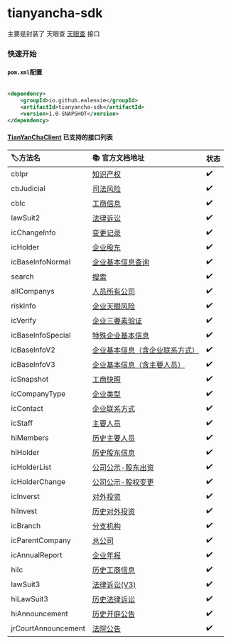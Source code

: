 tianyancha-sdk
======

主要是封装了 天眼查 [天眼查](http://open.tianyancha.com/) 接口

### 快速开始

#### `pom.xml`配置

```xml

<dependency>
    <groupId>io.github.ealenxie</groupId>
    <artifactId>tianyancha-sdk</artifactId>
    <version>1.0-SNAPSHOT</version>
</dependency>
```

#### [TianYanChaClient](https://github.com/EalenXie/sdk-all/blob/main/tianyancha-sdk/src/main/java/io/github/ealenxie/tianyancha/TianYanChaClient.java) 已支持的接口列表

| 🏷️方法名              | 📚 官方文档地址                                              | 状态  |
|:--------------------|:-------------------------------------------------------|:----|
| cbIpr               | [知识产权](http://open.tianyancha.com/open/1139)           | ✔️  |
| cbJudicial          | [司法风险](http://open.tianyancha.com/open/1002)           | ✔️  |
| cbIc                | [工商信息](http://open.tianyancha.com/open/1001)           | ✔️  |
| lawSuit2            | [法律诉讼](http://open.tianyancha.com/open/842)            | ✔️  |
| icChangeInfo        | [变更记录](http://open.tianyancha.com/open/822)            | ✔️  |
| icHolder            | [企业股东](http://open.tianyancha.com/open/821)            | ✔️  |
| icBaseInfoNormal    | [企业基本信息查询](http://open.tianyancha.com/open/1116)       | ✔️  |
| search              | [搜索](http://open.tianyancha.com/open/816)              | ✔️  |
| allCompanys         | [人员所有公司](http://open.tianyancha.com/open/450)          | ✔️  |
| riskInfo            | [企业天眼风险](http://open.tianyancha.com/open/425)          | ✔️  |
| icVerify            | [企业三要素验证](http://open.tianyancha.com/open/1074)        | ✔️  |
| icBaseInfoSpecial   | [特殊企业基本信息](http://open.tianyancha.com/open/1117)       | ✔️  |
| icBaseInfoV2        | [企业基本信息（含企业联系方式）](http://open.tianyancha.com/open/818) | ✔️  |
| icBaseInfoV3        | [企业基本信息（含主要人员）](http://open.tianyancha.com/open/819)   | ✔️  |
| icSnapshot          | [工商快照](http://open.tianyancha.com/open/1045)           | ✔️  |
| icCompanyType       | [企业类型](http://open.tianyancha.com/open/1047)           | ✔️  |
| icContact           | [企业联系方式](http://open.tianyancha.com/open/1046)         | ✔️  |
| icStaff             | [主要人员](http://open.tianyancha.com/open/820)            | ✔️  |
| hiMembers           | [历史主要人员](http://open.tianyancha.com/open/1050)         | ✔️  |
| hiHolder            | [历史股东信息](http://open.tianyancha.com/open/877)          | ✔️  |
| icHolderList        | [公司公示-股东出资](http://open.tianyancha.com/open/997)       | ✔️  |
| icHolderChange      | [公司公示-股权变更](http://open.tianyancha.com/open/998)       | ✔️  |
| icInverst           | [对外投资](http://open.tianyancha.com/open/823)            | ✔️  |
| hiInvest            | [历史对外投资](http://open.tianyancha.com/open/876)          | ✔️  |
| icBranch            | [分支机构](http://open.tianyancha.com/open/824)            | ✔️  |
| icParentCompany     | [总公司](http://open.tianyancha.com/open/963)             | ✔️  |
| icAnnualReport      | [企业年报](http://open.tianyancha.com/open/825)            | ✔️  |
| hiIc                | [历史工商信息](http://open.tianyancha.com/open/878)          | ✔️  |
| lawSuit3            | [法律诉讼(V3)](http://open.tianyancha.com/open/1114)       | ✔️  |
| hiLawSuit3          | [历史法律诉讼](http://open.tianyancha.com/open/1115)         | ✔️  |
| hiAnnouncement      | [历史开庭公告](http://open.tianyancha.com/open/875)          | ✔️  |
| jrCourtAnnouncement | [法院公告](http://open.tianyancha.com/open/841)            | ✔️  |


